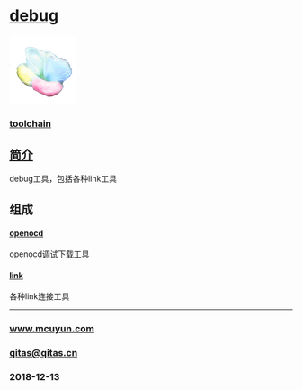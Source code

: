 ﻿# [debug](https://github.com/mcuyun/debug) 

[![sites](mcuyun/mcuyun.png)](http://www.mcuyun.com)

### [toolchain](https://github.com/mcuyun/toolchain) 


## [简介](https://github.com/mcuyun/debug/wiki) 

debug工具，包括各种link工具

## 组成

#### [openocd](openocd/)

openocd调试下载工具 

#### [link](link/)

各种link连接工具

---

###  www.mcuyun.com  
###  qitas@qitas.cn
###  2018-12-13
